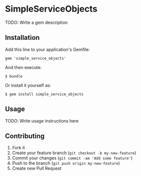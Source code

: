 # SimpleServiceObjects

TODO: Write a gem description

## Installation

Add this line to your application's Gemfile:

    gem 'simple_service_objects'

And then execute:

    $ bundle

Or install it yourself as:

    $ gem install simple_service_objects

## Usage

TODO: Write usage instructions here

## Contributing

1. Fork it
2. Create your feature branch (`git checkout -b my-new-feature`)
3. Commit your changes (`git commit -am 'Add some feature'`)
4. Push to the branch (`git push origin my-new-feature`)
5. Create new Pull Request
